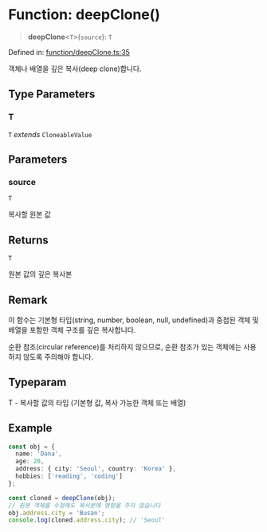# Function: deepClone()

> **deepClone**\<`T`\>(`source`): `T`

Defined in: [function/deepClone.ts:35](https://github.com/modern-library-how/how.js/blob/249a8a317fb7b78797daf1e1a1c329e2704e099a/src/function/deepClone.ts#L35)

객체나 배열을 깊은 복사(deep clone)합니다.

## Type Parameters

### T

`T` *extends* `CloneableValue`

## Parameters

### source

`T`

복사할 원본 값

## Returns

`T`

원본 값의 깊은 복사본

## Remark

이 함수는 기본형 타입(string, number, boolean, null, undefined)과
중첩된 객체 및 배열을 포함한 객체 구조를 깊은 복사합니다.

순환 참조(circular reference)를 처리하지 않으므로, 순환 참조가 있는 객체에는
사용하지 않도록 주의해야 합니다.

## Typeparam

T - 복사할 값의 타입 (기본형 값, 복사 가능한 객체 또는 배열)

## Example

```ts
const obj = {
  name: 'Dana',
  age: 20,
  address: { city: 'Seoul', country: 'Korea' },
  hobbies: ['reading', 'coding']
};

const cloned = deepClone(obj);
// 원본 객체를 수정해도 복사본에 영향을 주지 않습니다
obj.address.city = 'Busan';
console.log(cloned.address.city); // 'Seoul'
```
